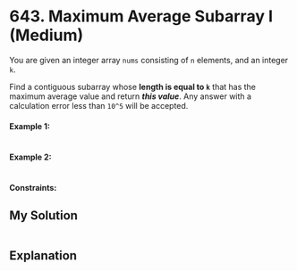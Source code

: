 # 643. Maximum Average Subarray I (Medium)

You are given an integer array `nums` consisting of `n` elements, and an integer `k`.

Find a contiguous subarray whose **length is equal to `k`** that has the maximum average value and return ***this value***. Any answer with a calculation error less than `10^5` will be accepted.

#### Example 1:

```Python
```


#### Example 2:

```Python
```

#### Constraints:



## My Solution

```Python
```

## Explanation